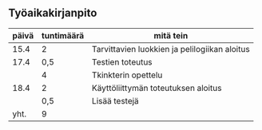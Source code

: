 ## Työaikakirjanpito

| päivä  | tuntimäärä | mitä tein |
| --- | --- |---|
| 15.4 | 2 | Tarvittavien luokkien ja pelilogiikan aloitus |
| 17.4 | 0,5 | Testien toteutus |
| | 4 | Tkinkterin opettelu |
| 18.4 | 2 | Käyttöliittymän toteutuksen aloitus |
|  | 0,5 | Lisää testejä |
| yht. | 9| |
